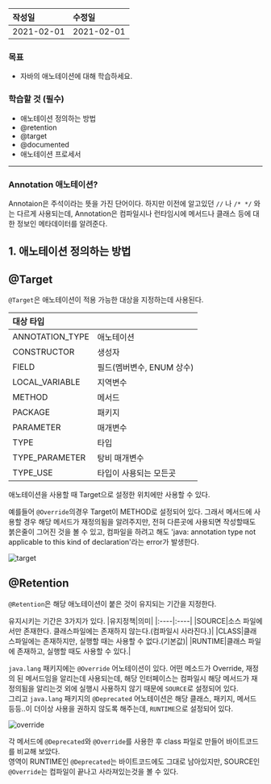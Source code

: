|작성일|수정일|
|:----|:----|
|2021-02-01|2021-02-01|

### 목표
- 자바의 애노테이션에 대해 학습하세요.

### 학습할 것 (필수)
- 애노테이션 정의하는 방법
- @retention
- @target
- @documented
- 애노테이션 프로세서


<hr>

### Annotation 애노테이션?

Annotaion은 주석이라는 뜻을 가진 단어이다. 하지만 이전에 알고있던 `//` 나 `/* */` 와는 다르게 사용되는데, Annotation은 컴파일시나 런타임시에 메서드나 클래스 등에 대한 정보인 메타데이터를 알려준다.<br>

## 1. 애노테이션 정의하는 방법



## @Target

`@Target`은 애노테이션이 적용 가능한 대상을 지정하는데 사용된다.

|대상 타입||
|:-----|:-----|
|ANNOTATION_TYPE|애노테이션|
|CONSTRUCTOR|생성자|
|FIELD|필드(멤버변수, ENUM 상수)|
|LOCAL_VARIABLE|지역변수|
|METHOD|메서드|
|PACKAGE|패키지|
|PARAMETER|매개변수|
|TYPE|타입|
|TYPE_PARAMETER|탕비 매개변수|
|TYPE_USE|타입이 사용되는 모든곳|

애노테이션을 사용할 때 Target으로 설정한 위치에만 사용할 수 있다.



예를들어 `@Override`의경우 Target이 METHOD로 설정되어 있다. 그래서 메서드에 사용할 경우 해당 메서드가 재정의됨을 알려주지만, 전혀 다른곳에 사용되면 작성할때도 붉은줄이 그어진 것을 볼 수 있고, 컴파일을 하려고 해도 'java: annotation type not applicable to this kind of declaration'라는 error가 발생한다.

![target](https://user-images.githubusercontent.com/53729311/106628572-45d8ea00-65bd-11eb-9483-9cc15e913864.jpg)<br>

## @Retention

`@Retention`은 해당 애노테이션이 붙은 것이 유지되는 기간을 지정한다.

유지시키는 기간은 3가지가 있다.
|유지정책|의미|
|:----|:----|
|SOURCE|소스 파일에서만 존재한다. 클래스파일에는 존재하지 않는다.(컴파일시 사라진다.)|
|CLASS|클래스파일에는 존재하지만, 실행할 때는 사용할 수 없다.(기본값)|
|RUNTIME|클래스 파일에 존재하고, 실행할 때도 사용할 수 있다.|

`java.lang` 패키지에는 `@Override` 어노테이션이 있다. 어떤 메소드가 Override, 재정의 된 메서드임을 알리는데 사용되는데, 해당 인터페이스는 컴파일시 해당 메서드가 재정의됨을 알리는것 외에 실행시 사용하지 않기 때문에 `SOURCE`로 설정되어 있다.<br>
그리고 `java.lang` 패키지의 `@Deprecated` 어노테이션은 해당 클래스, 패키지, 메서드 등등..이 더이상 사용을 권하지 않도록 해주는데, `RUNTIME`으로 설정되어 있다.

![override](https://user-images.githubusercontent.com/53729311/106626240-d661fb00-65ba-11eb-913c-4b78ec7ebff6.jpg)

각 메서드에 `@Deprecated`와 `@Override`를 사용한 후 class 파일로 만들어 바이트코드를 비교해 보았다.<br>
영역이 RUNTIME인 `@Deprecated`는 바이트코드에도 그대로 남아있지만, SOURCE인 `@Override`는 컴파일이 끝나고 사라져있는것을 볼 수 있다.<br>
